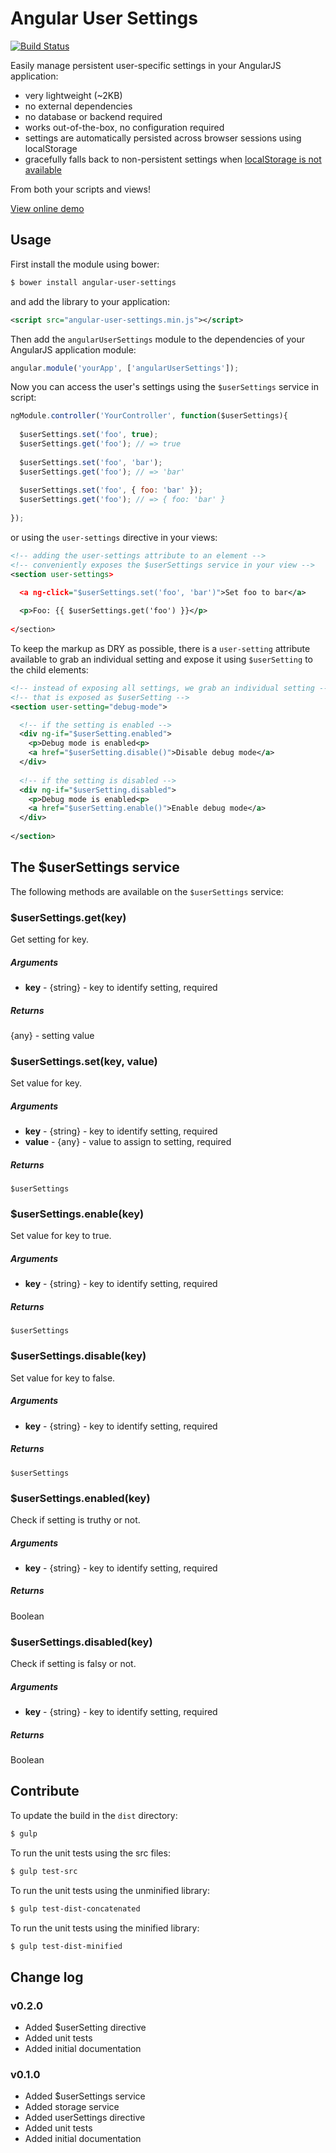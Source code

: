 # Angular User Settings

[![Build Status](https://travis-ci.org/jvandemo/angular-user-settings.png?branch=master)](https://travis-ci.org/jvandemo/angular-user-settings)

Easily manage persistent user-specific settings in your AngularJS application:

- very lightweight (~2KB)
- no external dependencies
- no database or backend required
- works out-of-the-box, no configuration required
- settings are automatically persisted across browser sessions using localStorage
- gracefully falls back to non-persistent settings when [localStorage is not available](http://caniuse.com/#search=localstorage)

From both your scripts and views!

[View online demo](http://angular-user-settings-demo.surge.sh/)

## Usage

First install the module using bower:
 
```bash
$ bower install angular-user-settings
```

and add the library to your application:

```xml
<script src="angular-user-settings.min.js"></script>
```

Then add the `angularUserSettings` module to the dependencies of your AngularJS application module:

```javascript
angular.module('yourApp', ['angularUserSettings']);
```

Now you can access the user's settings using the `$userSettings` service in script:

```javascript
ngModule.controller('YourController', function($userSettings){
  
  $userSettings.set('foo', true);
  $userSettings.get('foo'); // => true
  
  $userSettings.set('foo', 'bar');
  $userSettings.get('foo'); // => 'bar'
  
  $userSettings.set('foo', { foo: 'bar' });
  $userSettings.get('foo'); // => { foo: 'bar' }
  
});
```

or using the `user-settings` directive in your views:

```xml
<!-- adding the user-settings attribute to an element -->
<!-- conveniently exposes the $userSettings service in your view -->
<section user-settings>

  <a ng-click="$userSettings.set('foo', 'bar')">Set foo to bar</a>
  
  <p>Foo: {{ $userSettings.get('foo') }}</p>
  
</section>
```

To keep the markup as DRY as possible, there is a `user-setting` attribute available to grab an individual setting and expose it using `$userSetting` to the child elements:

```xml
<!-- instead of exposing all settings, we grab an individual setting -->
<!-- that is exposed as $userSetting -->
<section user-setting="debug-mode">

  <!-- if the setting is enabled -->
  <div ng-if="$userSetting.enabled">
    <p>Debug mode is enabled<p>
    <a href="$userSetting.disable()">Disable debug mode</a>
  </div>
  
  <!-- if the setting is disabled -->
  <div ng-if="$userSetting.disabled">
    <p>Debug mode is enabled<p>
    <a href="$userSetting.enable()">Enable debug mode</a>
  </div>
  
</section>
```

## The $userSettings service

The following methods are available on the `$userSettings` service:

### $userSettings.get(key)

Get setting for key.

##### Arguments

- **key** - {string} - key to identify setting, required

##### Returns

{any} - setting value

### $userSettings.set(key, value)

Set value for key.

##### Arguments

- **key** - {string} - key to identify setting, required
- **value** - {any} - value to assign to setting, required

##### Returns

`$userSettings`

### $userSettings.enable(key)

Set value for key to true.

##### Arguments

- **key** - {string} - key to identify setting, required

##### Returns

`$userSettings`

### $userSettings.disable(key)

Set value for key to false.

##### Arguments

- **key** - {string} - key to identify setting, required

##### Returns

`$userSettings`

### $userSettings.enabled(key)

Check if setting is truthy or not.

##### Arguments

- **key** - {string} - key to identify setting, required

##### Returns

Boolean

### $userSettings.disabled(key)

Check if setting is falsy or not.

##### Arguments

- **key** - {string} - key to identify setting, required

##### Returns

Boolean

## Contribute

To update the build in the `dist` directory:

```bash
$ gulp
```

To run the unit tests using the src files:

```bash
$ gulp test-src
```

To run the unit tests using the unminified library:

```bash
$ gulp test-dist-concatenated
```

To run the unit tests using the minified library:

```bash
$ gulp test-dist-minified
```

## Change log

### v0.2.0

- Added $userSetting directive
- Added unit tests
- Added initial documentation

### v0.1.0

- Added $userSettings service
- Added storage service
- Added userSettings directive
- Added unit tests
- Added initial documentation
